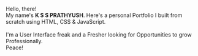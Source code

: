 Hello, there! <br/>
My name's <b>K S S PRATHYUSH</b>.
Here's a personal Portfolio I built from scratch using HTML, CSS & JavaScript.<br/><br/>
I'm a User Interface freak and a Fresher looking for Opportunities to grow Professionally.<br/>
Peace!
